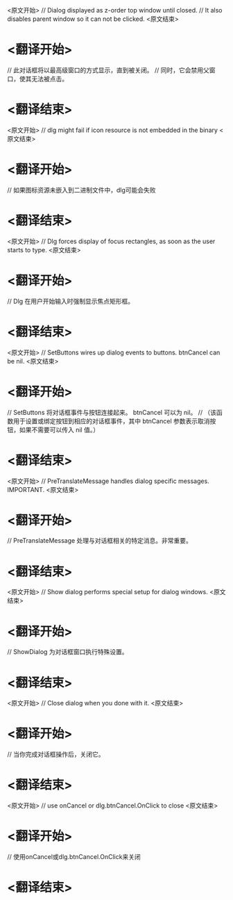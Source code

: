 
<原文开始>
// Dialog displayed as z-order top window until closed.
// It also disables parent window so it can not be clicked.
<原文结束>

# <翻译开始>
// 此对话框将以最高级窗口的方式显示，直到被关闭。
// 同时，它会禁用父窗口，使其无法被点击。
# <翻译结束>


<原文开始>
// dlg might fail if icon resource is not embedded in the binary
<原文结束>

# <翻译开始>
// 如果图标资源未嵌入到二进制文件中，dlg可能会失败
# <翻译结束>


<原文开始>
// Dlg forces display of focus rectangles, as soon as the user starts to type.
<原文结束>

# <翻译开始>
// Dlg 在用户开始输入时强制显示焦点矩形框。
# <翻译结束>


<原文开始>
// SetButtons wires up dialog events to buttons. btnCancel can be nil.
<原文结束>

# <翻译开始>
// SetButtons 将对话框事件与按钮连接起来。 btnCancel 可以为 nil。
// （该函数用于设置或绑定按钮到相应的对话框事件，其中 btnCancel 参数表示取消按钮，如果不需要可以传入 nil 值。）
# <翻译结束>


<原文开始>
// PreTranslateMessage handles dialog specific messages. IMPORTANT.
<原文结束>

# <翻译开始>
// PreTranslateMessage 处理与对话框相关的特定消息。非常重要。
# <翻译结束>


<原文开始>
// Show dialog performs special setup for dialog windows.
<原文结束>

# <翻译开始>
// ShowDialog 为对话框窗口执行特殊设置。
# <翻译结束>


<原文开始>
// Close dialog when you done with it.
<原文结束>

# <翻译开始>
// 当你完成对话框操作后，关闭它。
# <翻译结束>


<原文开始>
// use onCancel or dlg.btnCancel.OnClick to close
<原文结束>

# <翻译开始>
// 使用onCancel或dlg.btnCancel.OnClick来关闭
# <翻译结束>

